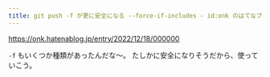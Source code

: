 ```yaml
---
title: git push -f が更に安全になる --force-if-includes - id:onk のはてなブログ
---
```


https://onk.hatenablog.jp/entry/2022/12/18/000000

`-f` もいくつか種類があったんだな〜。
たしかに安全になりそうだから、使っていこう。

